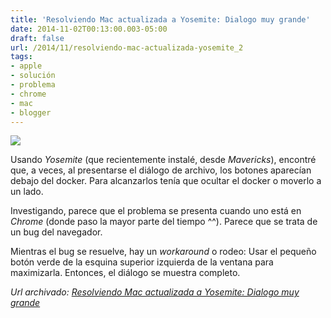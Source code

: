 ```yaml
---
title: 'Resolviendo Mac actualizada a Yosemite: Dialogo muy grande'
date: 2014-11-02T00:13:00.003-05:00
draft: false
url: /2014/11/resolviendo-mac-actualizada-yosemite_2
tags: 
- apple
- solución
- problema
- chrome
- mac
- blogger
---
```


[![](http://3.bp.blogspot.com/-WXzWj6EhwHo/VFW6IyR6qvI/AAAAAAAACio/YeyeCnAW3tw/s1600/Mavericks-vs-Yosemite_thumb800.jpg)](http://3.bp.blogspot.com/-WXzWj6EhwHo/VFW6IyR6qvI/AAAAAAAACio/YeyeCnAW3tw/s1600/Mavericks-vs-Yosemite_thumb800.jpg)

  
Usando _Yosemite_ (que recientemente instalé, desde _Mavericks_), encontré que, a veces, al presentarse el diálogo de archivo, los botones aparecían debajo del docker. Para alcanzarlos tenía que ocultar el docker o moverlo a un lado.  
  
Investigando, parece que el problema se presenta cuando uno está en _Chrome_ (donde paso la mayor parte del tiempo ^^). Parece que se trata de un bug del navegador.  
  
Mientras el bug se resuelve, hay un _workaround_ o rodeo: Usar el pequeño botón verde de la esquina superior izquierda de la ventana para maximizarla. Entonces, el diálogo se muestra completo.

_*Url archivado: [Resolviendo Mac actualizada a Yosemite: Dialogo muy grande](https://akcdev.blogspot.com/2014/11/resolviendo-mac-actualizada-yosemite_2.html)*_
